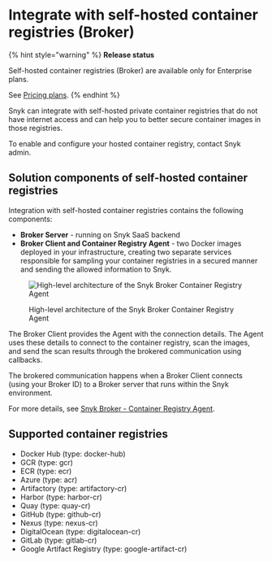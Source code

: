 # Integrate with self-hosted container registries (Broker)

{% hint style="warning" %}
**Release status**&#x20;

Self-hosted container registries (Broker) are available only for Enterprise plans.

See [Pricing plans](https://snyk.io/plans).
{% endhint %}

Snyk can integrate with self-hosted private container registries that do not have internet access and can help you to better secure container images in those registries.

To enable and configure your hosted container registry, contact Snyk admin.

## **Solution components of self-hosted container registries**

Integration with self-hosted container registries contains the following components:

* **Broker Server** - running on Snyk SaaS backend
* **Broker Client and Container Registry Agent** - two Docker images deployed in your infrastructure, creating two separate services responsible for sampling your container registries in a secured manner and sending the allowed information to Snyk.

<figure><img src="../../.gitbook/assets/mceclip0-8-.png" alt="High-level architecture of the Snyk Broker Container Registry Agent"><figcaption><p>High-level architecture of the Snyk Broker Container Registry Agent</p></figcaption></figure>

The Broker Client provides the Agent with the connection details. The Agent uses these details to connect to the container registry, scan the images, and send the scan results through the brokered communication using callbacks.

The brokered communication happens when a Broker Client connects (using your Broker ID) to a Broker server that runs within the Snyk environment.

For more details, see [Snyk Broker - Container Registry Agent](../../getting-started-with-the-snyk-enterprise-plan/snyk-broker/snyk-broker-container-registry-agent/).

## **Supported container registries**

* Docker Hub (type: docker-hub)
* GCR (type: gcr)
* ECR (type: ecr)
* Azure (type: acr)
* Artifactory (type: artifactory-cr)
* Harbor (type: harbor-cr)
* Quay (type: quay-cr)
* GitHub (type: github-cr)
* Nexus (type: nexus-cr)
* DigitalOcean (type: digitalocean-cr)
* GitLab (type: gitlab-cr)
* Google Artifact Registry (type: google-artifact-cr)
